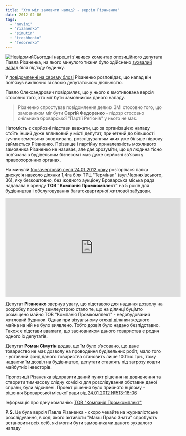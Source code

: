 ```yaml
---
title: "Хто міг замовити напад? - версія Різаненка"
date: 2012-02-06
tags: 
  - "novini"
  - "rizanenko"
  - "simutin"
  - "troshhenko"
  - "fedorenko"
---
```


![](https://mpz.brovary.org/wp-content/uploads/2012/02/Невідомий1.jpg "Невідомий")Сьогодні нарешті з'явився коментар опозиційного депутата Павла Різаненка, на якого минулого тижня було здійснено [зухвалий напад](https://mpz.brovary.org/novini/%d0%bf%d0%be%d0%b1%d0%b8%d1%82%d0%be-%d0%be%d0%bf%d0%be%d0%b7%d0%b8%d1%86%d1%96%d0%b9%d0%bd%d0%be%d0%b3%d0%be-%d0%b4%d0%b5%d0%bf%d1%83%d1%82%d0%b0%d1%82%d0%b0-%d0%b1%d1%80%d0%be%d0%b2%d0%b0%d1%80/ "Здійснено напад на опозиційного депутата Броварської міської ради") біля під'їзду будинку.

У [повідомленні на своєму блозі](http://rizanenko.org/ya-povyazuyu-napad-vyklyuchno-z-deputatskoyu-diyalnistyu.html "Павло Різаненко про напад на нього") Різаненко розповідає, що напад він пов'язує виключно зі своєю депутатською діяльністю.

Павло Олександрович повідомляє, що у нього є вмотивована версія стосовно того, хто міг бути замовником даного нападу. <!--more-->

> Різаненко спростував повідомлення деяких ЗМІ стосовно того, що замовником міг бути **Сергій Федоренко** - підозр стосовно очільника броварської "Партії Регіонів" у нього не має.

Натомість є серйозні підстави вважати, що за організацією нападу стоїть інший дуже впливовий у місті депутат, причетний до більшості гучних земельних зловживань, розслідуванням яких уже більше півроку займається Різаненко. Прізвище і партійну приналежність можливого замовника Різаненко не називає, але дає зрозуміти, що ця людина тісно пов'язана з будівельним бізнесом і має дуже серйозні зв'язки у правоохоронних органах.

На минулій [(позачерговій) сесії 24.01.2012 року](https://mpz.brovary.org/novini/video-miska-rada-24-01-2012/ "ВІДЕО: Позачергове 18-те сесійне засідання Броварської міської ради") розгорілася палка дискусія навколо ділянки 1,4га біля ТРЦ "Термінал" (вул.Черняхівського, 36), яку безкоштовно, без жодного аукціону Броварська міська рада надавала в оренду **ТОВ "Компанія Промкомплект"** на 5 років для будівництва і обслуговування багатоквартирної житлової забудови.

<iframe src="http://www.youtube.com/embed/jBs59PiXQ2g" frameborder="0" width="560" height="315"></iframe>

Депутат **Різаненко** звернув увагу, що підставою для надання дозволу на розробку проекту землеустрою стало те, що на ділянці буцімто розміщено майно ТОВ "Компанія Промкомплект" - недобудований житловий будинок. Однак при візуальному огляді ділянки жодного майна на ній не було виявлено. Тобто дозвіл було надано безпідставно. Також є підстави вважати, що засновником даного товариства є родич одного із депутатів.

Депутат **Роман Сімутін** додав, що їм було з'ясовано, що дане товариство не має дозволу на проводення будівельних робіт, мало того - уставний фонд даного товариства становить лише 100тис.грн., тому надаючи їм дозвіл на будівництво, депутати ставлять під загрозу кошти майбутніх інвесторів.

Пропозиції Різаненка відправити даний пункт рішення на довивчення та створити тимчасову слідчу комісію для розслідування обставин даної справи, були відхилені. Проект рішення було прийнято вцілому - рішення Броварської міської ради від [24.01.2012 №513-18-06](http://www.slideshare.net/sergIlliukhin/5131806-24012012 "Рішення міської ради")

Інформація про дану компанію: [ТОВ "Компанія Промкомплект"](https://mpz.brovary.org/wp-content/uploads/2012/02/ТОВ-Компанія-Промкомплект.jpg)

**P.S.** Це була версія Павла Різаненка - скоро чекайте на журналістське розслідування, в ході якого активісти "Маєш Право Знати" спробують встановити всіх осіб, які могли бути замовниками даного зухвалого нападу
